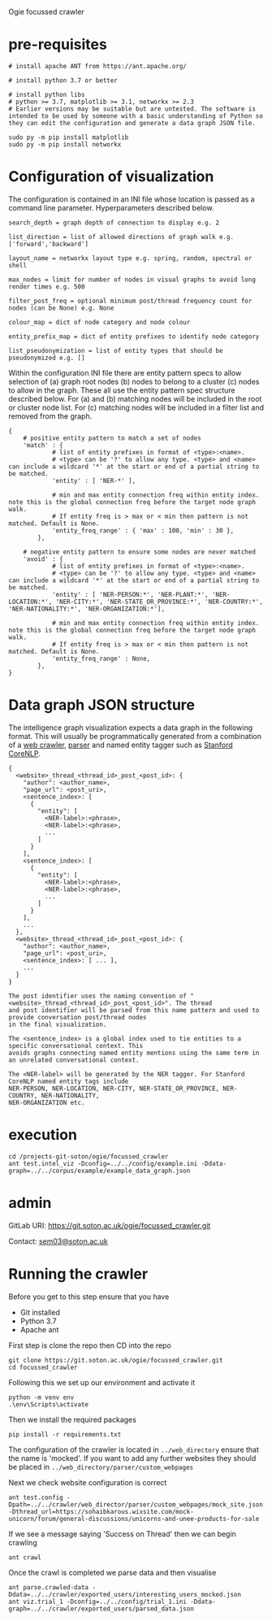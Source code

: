 Ogie focussed crawler

# pre-requisites

```
# install apache ANT from https://ant.apache.org/

# install python 3.7 or better

# install python libs
# python >= 3.7, matplotlib >= 3.1, networkx >= 2.3
# Earlier versions may be suitable but are untested. The software is intended to be used by someone with a basic understanding of Python so they can edit the configuration and generate a data graph JSON file.

sudo py -m pip install matplotlib
sudo py -m pip install networkx

```

# Configuration of visualization

The configuration is contained in an INI file whose location is passed as a command line parameter. Hyperparameters described below.

```
search_depth = graph depth of connection to display e.g. 2

list_direction = list of allowed directions of graph walk e.g. ['forward','backward']

layout_name = networkx layout type e.g. spring, random, spectral or shell

max_nodes = limit for number of nodes in visual graphs to avoid long render times e.g. 500

filter_post_freq = optional minimum post/thread frequency count for nodes (can be None) e.g. None

colour_map = dict of node category and node colour

entity_prefix_map = dict of entity prefixes to identify node category

list_pseudonymization = list of entity types that should be pseudonymized e.g. []
```

Within the configuration INI file there are entity pattern specs to allow selection of
(a) graph root nodes (b) nodes to belong to a cluster (c) nodes to allow in the graph.
These all use the entity pattern spec structure described below. For (a) and (b) matching nodes
will be included in the root or cluster node list. For (c) matching nodes will be included in
a filter list and removed from the graph.

```
{
	# positive entity pattern to match a set of nodes
	'match' : {
			# list of entity prefixes in format of <type>:<name>.
			# <type> can be '?' to allow any type. <type> and <name> can include a wildcard '*' at the start or end of a partial string to be matched.
			'entity' : [ 'NER-*' ],

			# min and max entity connection freq within entity index. note this is the global connection freq before the target node graph walk.
			# If entity freq is > max or < min then pattern is not matched. Default is None.
			'entity_freq_range' : { 'max' : 100, 'min' : 30 },
		},

	# negative entity pattern to ensure some nodes are never matched
	'avoid' : {
			# list of entity prefixes in format of <type>:<name>.
			# <type> can be '?' to allow any type. <type> and <name> can include a wildcard '*' at the start or end of a partial string to be matched.
			'entity' : [ 'NER-PERSON:*', 'NER-PLANT:*', 'NER-LOCATION:*', 'NER-CITY:*', 'NER-STATE_OR_PROVINCE:*', 'NER-COUNTRY:*', 'NER-NATIONALITY:*', 'NER-ORGANIZATION:*'],

			# min and max entity connection freq within entity index. note this is the global connection freq before the target node graph walk.
			# If entity freq is > max or < min then pattern is not matched. Default is None.
			'entity_freq_range' : None,
		},
}
```

# Data graph JSON structure

The intelligence graph visualization expects a data graph in the following format. This will usually be
programmatically generated from a combination of a [web crawler](https://github.com/darpa-i2o/memex-program-index), [parser](https://docs.python.org/3/library/html.parser.html)
and named entity tagger such as [Stanford CoreNLP](https://stanfordnlp.github.io/CoreNLP/).

```
{
  <website>_thread_<thread_id>_post_<post_id>: {
    "author": <author_name>,
    "page_url": <post_uri>,
    <sentence_index>: [
      {
        "entity": [
          <NER-label>:<phrase>,
          <NER-label>:<phrase>,
          ...
        ]
      }
    ],
    <sentence_index>: [
      {
        "entity": [
          <NER-label>:<phrase>,
          <NER-label>:<phrase>,
          ...
        ]
      }
    ],
    ...
  },
  <website>_thread_<thread_id>_post_<post_id>: {
    "author": <author_name>,
    "page_url": <post_uri>,
    <sentence_index>: [ ... ],
    ...
  }
}

The post identifier uses the naming convention of "<website>_thread_<thread_id>_post_<post_id>". The thread
and post identifier will be parsed from this name pattern and used to provide conversation post/thread nodes
in the final visualization.

The <sentence_index> is a global index used to tie entities to a specific conversational context. This
avoids graphs connecting named entity mentions using the same term in an unrelated conversational context.

The <NER-label> will be generated by the NER tagger. For Stanford CoreNLP named entity tags include
NER-PERSON, NER-LOCATION, NER-CITY, NER-STATE_OR_PROVINCE, NER-COUNTRY, NER-NATIONALITY,
NER-ORGANIZATION etc.

```

# execution

```
cd /projects-git-soton/ogie/focussed_crawler
ant test.intel_viz -Dconfig=../../config/example.ini -Ddata-graph=../../corpus/example/example_data_graph.json
```

# admin

GitLab URI: https://git.soton.ac.uk/ogie/focussed_crawler.git


Contact: sem03@soton.ac.uk



# Running the crawler
Before you get to this step ensure that you have 

- Git installed
- Python 3.7
- Apache ant

First step is clone the repo then CD into the repo

```
git clone https://git.soton.ac.uk/ogie/focussed_crawler.git
cd focussed_crawler
```

Following this we set up our environment and activate it
```
python -m venv env
.\env\Scripts\activate
```

Then we install the required packages
```
pip install -r requirements.txt
```

The configuration of the crawler is located in ```../web_directory``` ensure that the name is 'mocked'. If you want to add any further websites they should be placed in ```../web_directory/parser/custom_webpages```

Next we check website configuration is correct

```
ant test.config -Dpath=../../crawler/web_director/parser/custom_webpages/mock_site.json -Dthread_url=https://sohaibkarous.wixsite.com/mock-unicorn/forum/general-discussions/unicorns-and-unee-products-for-sale 
```
If we see a message saying 'Success on Thread' then we can begin crawling

```
ant crawl
```

Once the crawl is completed we parse data and then visualise

```
ant parse.crawled-data -Ddata=../../crawler/exported_users/interesting_users_mocked.json
ant viz.trial_1 -Dconfig=../../config/trial_1.ini -Ddata-graph=../../crawler/exported_users/parsed_data.json
```

